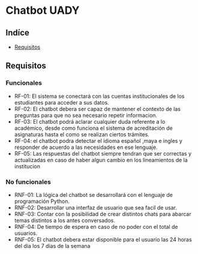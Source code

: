 # Chatbot UADY

## Indíce
* [Requisitos](#requisitos)

## Requisitos
### Funcionales
* RF-01: El sistema se conectará con las cuentas institucionales de los estudiantes para acceder a sus datos.
* RF-02: El chatbot debera ser capaz de mantener el contexto de las preguntas para que no sea necesario repetir informacion.
* RF-03: El chatbot podrá aclarar cualquier duda referente a lo académico, desde como funciona el sistema de acreditación de asignaturas hasta el como se realizan ciertos trámites.
* RF-04: el chatbot podra detectar el idioma español ,maya e ingles y responder de acuerdo a las necesidades en ese lenguaje.
* RF-05: Las respuestas del chatbot siempre tendran que ser correctas y actualizadas en caso de haber algun cambio en los lineamientos de la institucion
### No funcionales
* RNF-01: La lógica del chatbot se desarrollará con el lenguaje de programación Python.
* RNF-02: Desarrollar una interfaz de usuario que sea facil de usar.
* RNF-03: Contar con la posibilidad de crear distintos chats para abarcar temas distintos a los antes conversados.
* RNF-04: De tiempo de espera en caso de no poder con el total de usuarios.  
* RNF-05: El chatbot debera estar disponible para el usuario las 24 horas del dia los 7 dias de la semana
